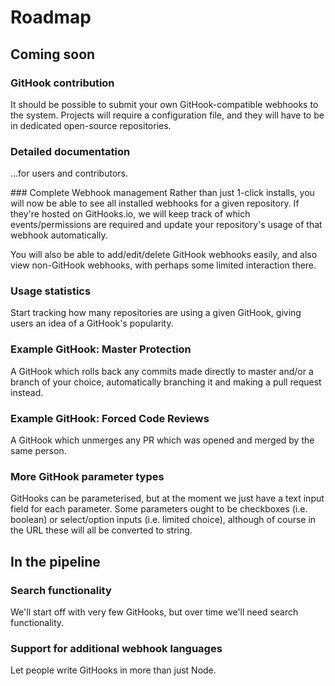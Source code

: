 # Roadmap

## Coming soon

### GitHook contribution
It should be possible to submit your own GitHook-compatible webhooks to the system.
Projects will require a configuration file, and they will have to be in dedicated open-source repositories.

### Detailed documentation
...for users and contributors.

### Complete Webhook management
Rather than just 1-click installs, you will now be able to see all installed webhooks for a given repository. If they're hosted on GitHooks.io, we will keep track of which events/permissions are required and update your repository's usage of that webhook automatically.

You will also be able to add/edit/delete GitHook webhooks easily, and also view non-GitHook webhooks, with perhaps some limited interaction there.

### Usage statistics
Start tracking how many repositories are using a given GitHook, giving users an idea of a GitHook's popularity.

### Example GitHook: Master Protection
A GitHook which rolls back any commits made directly to master and/or a branch of your choice, automatically branching it and making a pull request instead.

### Example GitHook: Forced Code Reviews
A GitHook which unmerges any PR which was opened and merged by the same person.

### More GitHook parameter types
GitHooks can be parameterised, but at the moment we just have a text input field for each parameter. Some parameters ought to be checkboxes (i.e. boolean) or select/option inputs (i.e. limited choice), although of course in the URL these will all be converted to string.

## In the pipeline

### Search functionality
We'll start off with very few GitHooks, but over time we'll need search functionality.

### Support for additional webhook languages
Let people write GitHooks in more than just Node.
